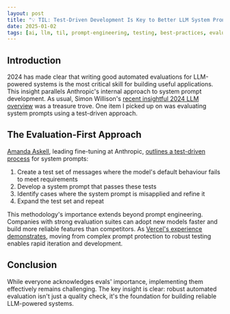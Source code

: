 ```yaml
---
layout: post
title: "💡 TIL: Test-Driven Development Is Key to Better LLM System Prompts"
date: 2025-01-02
tags: [ai, llm, til, prompt-engineering, testing, best-practices, evaluation, machine-learning, system-prompts]
---
```

<!--more-->

## Introduction

2024 has made clear that writing good automated evaluations for LLM-powered systems is the most critical skill for building useful applications. This insight parallels Anthropic's internal approach to system prompt development. As usual, Simon Willison's [recent insightful 2024 LLM overview](https://simonwillison.net/2024/Dec/31/llms-in-2024/#evals-really-matter) was a treasure trove. One item I picked up on was evaluating system prompts using a test-driven approach. 

## The Evaluation-First Approach

[Amanda Askell](https://askell.io/), leading fine-tuning at Anthropic, [outlines a test-driven process](https://xcancel.com/amandaaskell/status/1866207266761760812) for system prompts:
1. Create a test set of messages where the model's default behaviour fails to meet requirements
2. Develop a system prompt that passes these tests
3. Identify cases where the system prompt is misapplied and refine it
4. Expand the test set and repeat

This methodology's importance extends beyond prompt engineering. Companies with strong evaluation suites can adopt new models faster and build more reliable features than competitors. As [Vercel's experience demonstrates](https://xcancel.com/cramforce/status/1860436022347075667), moving from complex prompt protection to robust testing enables rapid iteration and development.

## Conclusion

While everyone acknowledges evals' importance, implementing them effectively remains challenging. The key insight is clear: robust automated evaluation isn't just a quality check, it's the foundation for building reliable LLM-powered systems.
